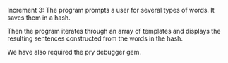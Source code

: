 Increment 3:
The program prompts a user for several types of words.  It saves them in a hash.  

Then the program iterates through an array of templates and displays the resulting sentences constructed from the words in the hash.  

We have also required the pry debugger gem.  